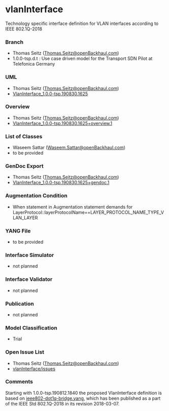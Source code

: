 # vlanInterface
Technology specific interface definition for VLAN interfaces according to IEEE 802.1Q-2018

### Branch
- Thomas Seitz (Thomas.Seitz@openBackhaul.com)
- 1.0.0-tsp.d.t : Use case driven model for the Transport SDN Pilot at Telefonica Germany

### UML
- Thomas Seitz (Thomas.Seitz@openBackhaul.com)
- [VlanInterface_1.0.0-tsp.190830.1625](./VlanInterface_1.0.0-tsp.190830.1625.zip)

### Overview 
- Thomas Seitz (Thomas.Seitz@openBackhaul.com)
- [VlanInterface_1.0.0-tsp.190830.1625+overview.1](./VlanInterface_1.0.0-tsp.190830.1625+overview.1.png)

### List of Classes
- Waseem Sattar (Waseem.Sattar@openBackhaul.com)
- to be provided

### GenDoc Export
- Thomas Seitz (Thomas.Seitz@openBackhaul.com)
- [VlanInterface_1.0.0-tsp.190830.1625+gendoc.1](./VlanInterface_1.0.0-tsp.190830.1625+gendoc.1.docx)

### Augmentation Condition
- When statement in Augmentation statement demands for LayerProtocol::layerProtocolName==LAYER_PROTOCOL_NAME_TYPE_VLAN_LAYER

### YANG File
- to be provided 

### Interface Simulator
- not planned 

### Interface Validator
- not planned

### Publication
- not planned

### Model Classification
- Trial

### Open Issue List
- Thomas Seitz (Thomas.Seitz@openBackhaul.com)
- [vlanInterface/issues](../../issues)

### Comments
Starting with 1.0.0-tsp.190812.1840 the proposed VlanInterface definition is based on [ieee802-dot1q-bridge.yang](./ieee802-dot1q-bridge.yang), which has been published as a part of the IEEE Std 802.1Q-2018 in its revision 2018-03-07.
